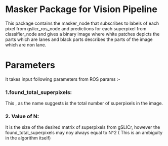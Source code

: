 # Masker Package for Vision Pipeline
This package contains the masker_node that subscribes to labels of each pixel from gslicr_ros_node and predictions for each superpixel from classifier_node and gives a binary image where white patches depicts the parts which are lanes and black parts describes the parts of the image which are non lane.

# Parameters
It takes input following parameters from ROS params :-
### 1.found_total_superpixels:
This , as the name suggests is the total number of superpixels in the image.
### 2. Value of N:
It is the size of the desired matrix of superpixels from gSLICr, however the found_total_superpixels may noy always equal to N^2 ( This is an ambiguity in the algorithm itself)
